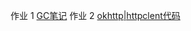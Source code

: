 作业 1 [GC笔记](https://github.com/yilefeng/JAVA-01/edit/main/Week_02/gc笔记.md)
作业 2 [okhttp|httpclent代码](https://github.com/yilefeng/JAVA-01/edit/main/Week_02/)
